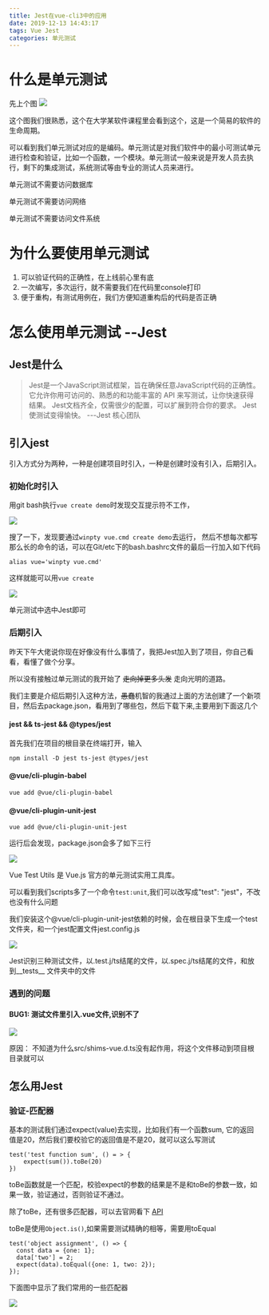 ```yaml
---
title: Jest在vue-cli3中的应用
date: 2019-12-13 14:43:17
tags: Vue Jest
categories: 单元测试
---
```



# 什么是单元测试

先上个图
![](Jest在vue+ts项目中的应用/测试概图.png)

这个图我们很熟悉，这个在大学某软件课程里会看到这个，这是一个简易的软件的生命周期。

可以看到我们单元测试对应的是编码。单元测试是对我们软件中的最小可测试单元进行检查和验证，比如一个函数，一个模块。单元测试一般来说是开发人员去执行，剩下的集成测试，系统测试等由专业的测试人员来进行。

单元测试不需要访问数据库

单元测试不需要访问网络

单元测试不需要访问文件系统

<!--more-->
# 为什么要使用单元测试

1. 可以验证代码的正确性，在上线前心里有底
2. 一次编写，多次运行，就不需要我们在代码里console打印
3. 便于重构，有测试用例在，我们方便知道重构后的代码是否正确


# 怎么使用单元测试 --Jest


## Jest是什么

> Jest是一个JavaScript测试框架，旨在确保任意JavaScript代码的正确性。 它允许你用可访问的、熟悉的和功能丰富的 API 来写测试，让你快速获得结果。
> Jest文档齐全，仅需很少的配置，可以扩展到符合你的要求。
>Jest使测试变得愉快。                ---Jest 核心团队



## 引入jest

引入方式分为两种，一种是创建项目时引入，一种是创建时没有引入，后期引入。

### 初始化时引入

用git bash执行`vue create demo`时发现交互提示符不工作，

![](Jest在vue+ts项目中的应用/没有交互.jpg)

搜了一下，发现要通过`winpty vue.cmd create demo`去运行，
然后不想每次都写那么长的命令的话，可以在Git/etc下的bash.bashrc文件的最后一行加入如下代码

```
alias vue='winpty vue.cmd'
```

这样就能可以用`vue create`

![](Jest在vue+ts项目中的应用/有交互.jpg)

单元测试中选中Jest即可

### 后期引入

昨天下午大佬说你现在好像没有什么事情了，我把Jest加入到了项目，你自己看看，看懂了做个分享。

所以没有接触过单元测试的我开始了 ~~走向掉更多头发~~ 走向光明的道路。

我们主要是介绍后期引入这种方法，~~愚蠢~~机智的我通过上面的方法创建了一个新项目，然后去package.json，看用到了哪些包，然后下载下来,主要用到下面这几个


#### jest && ts-jest && @types/jest

首先我们在项目的根目录在终端打开，输入

```
npm install -D jest ts-jest @types/jest
```

#### @vue/cli-plugin-babel


```
vue add @vue/cli-plugin-babel
```

#### @vue/cli-plugin-unit-jest


```
vue add @vue/cli-plugin-unit-jest
```

运行后会发现，package.json会多了如下三行

![](Jest在vue+ts项目中的应用/package.png)

Vue Test Utils 是 Vue.js 官方的单元测试实用工具库。

可以看到我们scripts多了一个命令`test:unit`,我们可以改写成"test": "jest"，不改也没有什么问题

我们安装这个@vue/cli-plugin-unit-jest依赖的时候，会在根目录下生成一个test文件夹，和一个jest配置文件jest.config.js



![](Jest在vue+ts项目中的应用/目录.png)

Jest识别三种测试文件，以.test.j/ts结尾的文件，以.spec.j/ts结尾的文件，和放到__tests__ 文件夹中的文件

### 遇到的问题

#### BUG1: 测试文件里引入.vue文件,识别不了

![](Jest在vue+ts项目中的应用/识别Bug.png)

原因： 不知道为什么src/shims-vue.d.ts没有起作用，将这个文件移动到项目根目录就可以
 

## 怎么用Jest

###  验证-匹配器

基本的测试我们通过expect(value)去实现，比如我们有一个函数sum, 它的返回值是20，然后我们要校验它的返回值是不是20，就可以这么写测试

```
test('test function sum', () = > {
    expect(sum()).toBe(20)
})
```

toBe函数就是一个匹配，校验expect的参数的结果是不是和toBe的参数一致，如果一致，验证通过，否则验证不通过。

除了toBe，还有很多匹配器，可以去官网看下 [API](https://jestjs.io/docs/zh-Hans/using-matchers)


toBe是使用`Object.is()`,如果需要测试精确的相等，需要用toEqual

```
test('object assignment', () => {
  const data = {one: 1};
  data['two'] = 2;
  expect(data).toEqual({one: 1, two: 2});
});
```

下面图中显示了我们常用的一些匹配器

![](Jest在vue+ts项目中的应用/匹配器.png)


